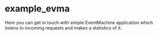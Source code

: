 # example_evma
Here you can get in touch with simple EventMachine application which listens to incoming requests and makes a statistics of it.